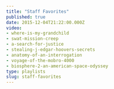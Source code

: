 ```yaml
---
title: "Staff Favorites"
published: true
date: 2015-12-04T21:22:00.000Z
video:
- where-is-my-grandchild
- swat-mission-creep
- a-search-for-justice
- stealing-j-edgar-hoovers-secrets
- anatomy-of-an-interrogation
- voyage-of-the-mobro-4000
- biosphere-2-an-american-space-odyssey
type: playlists
slug: staff-favorites
---
```

